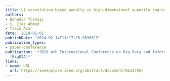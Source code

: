 ```yaml
---
title: L1 correlation-based penalty in high-dimensional quantile regression
authors:
- Bahadir Yüzbaşi
- S. Ejaz Ahmed
- Yasin Asar
date: '2018-01-01'
publishDate: '2024-02-14T11:17:25.983561Z'
publication_types:
- paper-conference
publication: '*2018 4th International Conference on Big Data and Information Analytics
  (BigDIA)*'
links:
- name: URL
  url: https://ieeexplore.ieee.org/abstract/document/8632795/
---
```

